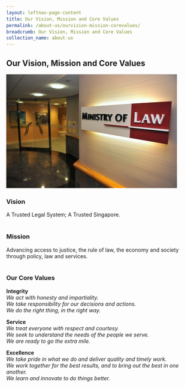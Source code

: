 ```yaml
---
layout: leftnav-page-content
title: Our Vision, Mission and Core Values
permalink: /about-us/ourvision-mission-corevalues/
breadcrumb: Our Vision, Mission and Core Values
collection_name: about-us
---
```


Our Vision, Mission and Core Values
---

![About Us](/images/about_us.jpg)

### **Vision**

A Trusted Legal System; A Trusted Singapore.<br><br>

### **Mission**

Advancing access to justice, the rule of law, the economy and society through policy, law and services.<br><br>

### **Our Core Values**

**Integrity**<br>
*We act with honesty and impartiality.*<br>
*We take responsibility for our decisions and actions.*<br>
*We do the right thing, in the right way.*<br>

**Service**<br>
*We treat everyone with respect and courtesy.*<br>
*We seek to understand the needs of the people we serve.*<br>
*We are ready to go the extra mile.*<br>

**Excellence**<br>
*We take pride in what we do and deliver quality and timely work.*<br>
*We work together for the best results, and to bring out the best in one another.*<br>
*We learn and innovate to do things better.*

 
